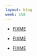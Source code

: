 ```yaml
---
layout: blog
week: 158
---
```


* [FIXME](https://twitter.com/__pandaman64__/status/991696974675034112)

* [FIXME](https://www.turnkeylinux.org/blog/v15.0rc1-core-and-tkldev)

* [FIXME](#864082)
